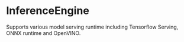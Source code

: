 # InferenceEngine
Supports various model serving runtime including Tensorflow Serving, ONNX runtime and OpenVINO.
